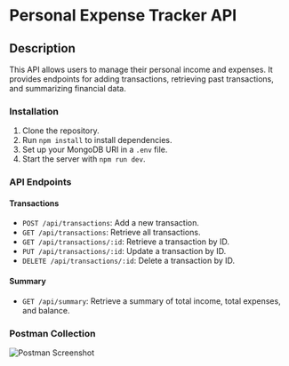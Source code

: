 # Personal Expense Tracker API

## Description

This API allows users to manage their personal income and expenses. It provides endpoints for adding transactions, retrieving past transactions, and summarizing financial data.

### Installation

1. Clone the repository.
2. Run `npm install` to install dependencies.
3. Set up your MongoDB URI in a `.env` file.
4. Start the server with `npm run dev`.

### API Endpoints

#### Transactions

- `POST /api/transactions`: Add a new transaction.
- `GET /api/transactions`: Retrieve all transactions.
- `GET /api/transactions/:id`: Retrieve a transaction by ID.
- `PUT /api/transactions/:id`: Update a transaction by ID.
- `DELETE /api/transactions/:id`: Delete a transaction by ID.

#### Summary

- `GET /api/summary`: Retrieve a summary of total income, total expenses, and balance.

### Postman Collection

![Postman Screenshot](path_to_postman_screenshot)
